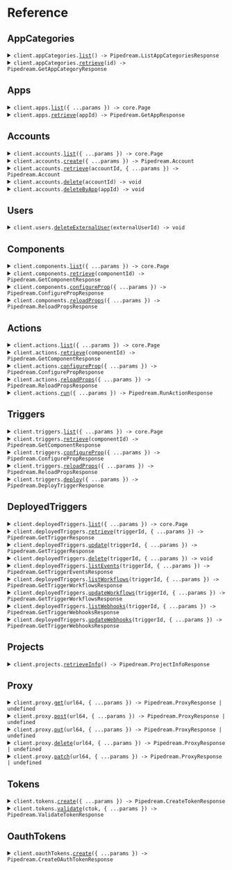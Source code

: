 # Reference

## AppCategories

<details><summary><code>client.appCategories.<a href="/src/api/resources/appCategories/client/Client.ts">list</a>() -> Pipedream.ListAppCategoriesResponse</code></summary>
<dl>
<dd>

#### 🔌 Usage

<dl>
<dd>

<dl>
<dd>

```typescript
await client.appCategories.list();
```

</dd>
</dl>
</dd>
</dl>

#### ⚙️ Parameters

<dl>
<dd>

<dl>
<dd>

**requestOptions:** `AppCategories.RequestOptions`

</dd>
</dl>
</dd>
</dl>

</dd>
</dl>
</details>

<details><summary><code>client.appCategories.<a href="/src/api/resources/appCategories/client/Client.ts">retrieve</a>(id) -> Pipedream.GetAppCategoryResponse</code></summary>
<dl>
<dd>

#### 🔌 Usage

<dl>
<dd>

<dl>
<dd>

```typescript
await client.appCategories.retrieve("id");
```

</dd>
</dl>
</dd>
</dl>

#### ⚙️ Parameters

<dl>
<dd>

<dl>
<dd>

**id:** `string` — The ID of the app category to retrieve

</dd>
</dl>

<dl>
<dd>

**requestOptions:** `AppCategories.RequestOptions`

</dd>
</dl>
</dd>
</dl>

</dd>
</dl>
</details>

## Apps

<details><summary><code>client.apps.<a href="/src/api/resources/apps/client/Client.ts">list</a>({ ...params }) -> core.Page<Pipedream.App></code></summary>
<dl>
<dd>

#### 🔌 Usage

<dl>
<dd>

<dl>
<dd>

```typescript
const response = await client.apps.list();
for await (const item of response) {
    console.log(item);
}

// Or you can manually iterate page-by-page
let page = await client.apps.list();
while (page.hasNextPage()) {
    page = page.getNextPage();
}
```

</dd>
</dl>
</dd>
</dl>

#### ⚙️ Parameters

<dl>
<dd>

<dl>
<dd>

**request:** `Pipedream.AppsListRequest`

</dd>
</dl>

<dl>
<dd>

**requestOptions:** `Apps.RequestOptions`

</dd>
</dl>
</dd>
</dl>

</dd>
</dl>
</details>

<details><summary><code>client.apps.<a href="/src/api/resources/apps/client/Client.ts">retrieve</a>(appId) -> Pipedream.GetAppResponse</code></summary>
<dl>
<dd>

#### 🔌 Usage

<dl>
<dd>

<dl>
<dd>

```typescript
await client.apps.retrieve("app_id");
```

</dd>
</dl>
</dd>
</dl>

#### ⚙️ Parameters

<dl>
<dd>

<dl>
<dd>

**appId:** `string` — The name slug or ID of the app (e.g., 'slack', 'github')

</dd>
</dl>

<dl>
<dd>

**requestOptions:** `Apps.RequestOptions`

</dd>
</dl>
</dd>
</dl>

</dd>
</dl>
</details>

## Accounts

<details><summary><code>client.accounts.<a href="/src/api/resources/accounts/client/Client.ts">list</a>({ ...params }) -> core.Page<Pipedream.Account></code></summary>
<dl>
<dd>

#### 🔌 Usage

<dl>
<dd>

<dl>
<dd>

```typescript
const response = await client.accounts.list();
for await (const item of response) {
    console.log(item);
}

// Or you can manually iterate page-by-page
let page = await client.accounts.list();
while (page.hasNextPage()) {
    page = page.getNextPage();
}
```

</dd>
</dl>
</dd>
</dl>

#### ⚙️ Parameters

<dl>
<dd>

<dl>
<dd>

**request:** `Pipedream.AccountsListRequest`

</dd>
</dl>

<dl>
<dd>

**requestOptions:** `Accounts.RequestOptions`

</dd>
</dl>
</dd>
</dl>

</dd>
</dl>
</details>

<details><summary><code>client.accounts.<a href="/src/api/resources/accounts/client/Client.ts">create</a>({ ...params }) -> Pipedream.Account</code></summary>
<dl>
<dd>

#### 🔌 Usage

<dl>
<dd>

<dl>
<dd>

```typescript
await client.accounts.create({
    app_slug: "app_slug",
    cfmap_json: "cfmap_json",
    connect_token: "connect_token",
});
```

</dd>
</dl>
</dd>
</dl>

#### ⚙️ Parameters

<dl>
<dd>

<dl>
<dd>

**request:** `Pipedream.CreateAccountRequest`

</dd>
</dl>

<dl>
<dd>

**requestOptions:** `Accounts.RequestOptions`

</dd>
</dl>
</dd>
</dl>

</dd>
</dl>
</details>

<details><summary><code>client.accounts.<a href="/src/api/resources/accounts/client/Client.ts">retrieve</a>(accountId, { ...params }) -> Pipedream.Account</code></summary>
<dl>
<dd>

#### 🔌 Usage

<dl>
<dd>

<dl>
<dd>

```typescript
await client.accounts.retrieve("account_id");
```

</dd>
</dl>
</dd>
</dl>

#### ⚙️ Parameters

<dl>
<dd>

<dl>
<dd>

**accountId:** `string`

</dd>
</dl>

<dl>
<dd>

**request:** `Pipedream.AccountsRetrieveRequest`

</dd>
</dl>

<dl>
<dd>

**requestOptions:** `Accounts.RequestOptions`

</dd>
</dl>
</dd>
</dl>

</dd>
</dl>
</details>

<details><summary><code>client.accounts.<a href="/src/api/resources/accounts/client/Client.ts">delete</a>(accountId) -> void</code></summary>
<dl>
<dd>

#### 🔌 Usage

<dl>
<dd>

<dl>
<dd>

```typescript
await client.accounts.delete("account_id");
```

</dd>
</dl>
</dd>
</dl>

#### ⚙️ Parameters

<dl>
<dd>

<dl>
<dd>

**accountId:** `string`

</dd>
</dl>

<dl>
<dd>

**requestOptions:** `Accounts.RequestOptions`

</dd>
</dl>
</dd>
</dl>

</dd>
</dl>
</details>

<details><summary><code>client.accounts.<a href="/src/api/resources/accounts/client/Client.ts">deleteByApp</a>(appId) -> void</code></summary>
<dl>
<dd>

#### 🔌 Usage

<dl>
<dd>

<dl>
<dd>

```typescript
await client.accounts.deleteByApp("app_id");
```

</dd>
</dl>
</dd>
</dl>

#### ⚙️ Parameters

<dl>
<dd>

<dl>
<dd>

**appId:** `string`

</dd>
</dl>

<dl>
<dd>

**requestOptions:** `Accounts.RequestOptions`

</dd>
</dl>
</dd>
</dl>

</dd>
</dl>
</details>

## Users

<details><summary><code>client.users.<a href="/src/api/resources/users/client/Client.ts">deleteExternalUser</a>(externalUserId) -> void</code></summary>
<dl>
<dd>

#### 🔌 Usage

<dl>
<dd>

<dl>
<dd>

```typescript
await client.users.deleteExternalUser("external_user_id");
```

</dd>
</dl>
</dd>
</dl>

#### ⚙️ Parameters

<dl>
<dd>

<dl>
<dd>

**externalUserId:** `string`

</dd>
</dl>

<dl>
<dd>

**requestOptions:** `Users.RequestOptions`

</dd>
</dl>
</dd>
</dl>

</dd>
</dl>
</details>

## Components

<details><summary><code>client.components.<a href="/src/api/resources/components/client/Client.ts">list</a>({ ...params }) -> core.Page<Pipedream.Component></code></summary>
<dl>
<dd>

#### 🔌 Usage

<dl>
<dd>

<dl>
<dd>

```typescript
const response = await client.components.list();
for await (const item of response) {
    console.log(item);
}

// Or you can manually iterate page-by-page
let page = await client.components.list();
while (page.hasNextPage()) {
    page = page.getNextPage();
}
```

</dd>
</dl>
</dd>
</dl>

#### ⚙️ Parameters

<dl>
<dd>

<dl>
<dd>

**request:** `Pipedream.ComponentsListRequest`

</dd>
</dl>

<dl>
<dd>

**requestOptions:** `Components.RequestOptions`

</dd>
</dl>
</dd>
</dl>

</dd>
</dl>
</details>

<details><summary><code>client.components.<a href="/src/api/resources/components/client/Client.ts">retrieve</a>(componentId) -> Pipedream.GetComponentResponse</code></summary>
<dl>
<dd>

#### 🔌 Usage

<dl>
<dd>

<dl>
<dd>

```typescript
await client.components.retrieve("component_id");
```

</dd>
</dl>
</dd>
</dl>

#### ⚙️ Parameters

<dl>
<dd>

<dl>
<dd>

**componentId:** `string` — The key that uniquely identifies the component (e.g., 'slack-send-message')

</dd>
</dl>

<dl>
<dd>

**requestOptions:** `Components.RequestOptions`

</dd>
</dl>
</dd>
</dl>

</dd>
</dl>
</details>

<details><summary><code>client.components.<a href="/src/api/resources/components/client/Client.ts">configureProp</a>({ ...params }) -> Pipedream.ConfigurePropResponse</code></summary>
<dl>
<dd>

#### 🔌 Usage

<dl>
<dd>

<dl>
<dd>

```typescript
await client.components.configureProp({
    body: {
        id: "id",
        external_user_id: "external_user_id",
        prop_name: "prop_name",
    },
});
```

</dd>
</dl>
</dd>
</dl>

#### ⚙️ Parameters

<dl>
<dd>

<dl>
<dd>

**request:** `Pipedream.ComponentsConfigurePropRequest`

</dd>
</dl>

<dl>
<dd>

**requestOptions:** `Components.RequestOptions`

</dd>
</dl>
</dd>
</dl>

</dd>
</dl>
</details>

<details><summary><code>client.components.<a href="/src/api/resources/components/client/Client.ts">reloadProps</a>({ ...params }) -> Pipedream.ReloadPropsResponse</code></summary>
<dl>
<dd>

#### 🔌 Usage

<dl>
<dd>

<dl>
<dd>

```typescript
await client.components.reloadProps({
    body: {
        id: "id",
        external_user_id: "external_user_id",
    },
});
```

</dd>
</dl>
</dd>
</dl>

#### ⚙️ Parameters

<dl>
<dd>

<dl>
<dd>

**request:** `Pipedream.ComponentsReloadPropsRequest`

</dd>
</dl>

<dl>
<dd>

**requestOptions:** `Components.RequestOptions`

</dd>
</dl>
</dd>
</dl>

</dd>
</dl>
</details>

## Actions

<details><summary><code>client.actions.<a href="/src/api/resources/actions/client/Client.ts">list</a>({ ...params }) -> core.Page<Pipedream.Component></code></summary>
<dl>
<dd>

#### 🔌 Usage

<dl>
<dd>

<dl>
<dd>

```typescript
const response = await client.actions.list();
for await (const item of response) {
    console.log(item);
}

// Or you can manually iterate page-by-page
let page = await client.actions.list();
while (page.hasNextPage()) {
    page = page.getNextPage();
}
```

</dd>
</dl>
</dd>
</dl>

#### ⚙️ Parameters

<dl>
<dd>

<dl>
<dd>

**request:** `Pipedream.ActionsListRequest`

</dd>
</dl>

<dl>
<dd>

**requestOptions:** `Actions.RequestOptions`

</dd>
</dl>
</dd>
</dl>

</dd>
</dl>
</details>

<details><summary><code>client.actions.<a href="/src/api/resources/actions/client/Client.ts">retrieve</a>(componentId) -> Pipedream.GetComponentResponse</code></summary>
<dl>
<dd>

#### 🔌 Usage

<dl>
<dd>

<dl>
<dd>

```typescript
await client.actions.retrieve("component_id");
```

</dd>
</dl>
</dd>
</dl>

#### ⚙️ Parameters

<dl>
<dd>

<dl>
<dd>

**componentId:** `string` — The key that uniquely identifies the component (e.g., 'slack-send-message')

</dd>
</dl>

<dl>
<dd>

**requestOptions:** `Actions.RequestOptions`

</dd>
</dl>
</dd>
</dl>

</dd>
</dl>
</details>

<details><summary><code>client.actions.<a href="/src/api/resources/actions/client/Client.ts">configureProp</a>({ ...params }) -> Pipedream.ConfigurePropResponse</code></summary>
<dl>
<dd>

#### 🔌 Usage

<dl>
<dd>

<dl>
<dd>

```typescript
await client.actions.configureProp({
    body: {
        id: "id",
        external_user_id: "external_user_id",
        prop_name: "prop_name",
    },
});
```

</dd>
</dl>
</dd>
</dl>

#### ⚙️ Parameters

<dl>
<dd>

<dl>
<dd>

**request:** `Pipedream.ActionsConfigurePropRequest`

</dd>
</dl>

<dl>
<dd>

**requestOptions:** `Actions.RequestOptions`

</dd>
</dl>
</dd>
</dl>

</dd>
</dl>
</details>

<details><summary><code>client.actions.<a href="/src/api/resources/actions/client/Client.ts">reloadProps</a>({ ...params }) -> Pipedream.ReloadPropsResponse</code></summary>
<dl>
<dd>

#### 🔌 Usage

<dl>
<dd>

<dl>
<dd>

```typescript
await client.actions.reloadProps({
    body: {
        id: "id",
        external_user_id: "external_user_id",
    },
});
```

</dd>
</dl>
</dd>
</dl>

#### ⚙️ Parameters

<dl>
<dd>

<dl>
<dd>

**request:** `Pipedream.ActionsReloadPropsRequest`

</dd>
</dl>

<dl>
<dd>

**requestOptions:** `Actions.RequestOptions`

</dd>
</dl>
</dd>
</dl>

</dd>
</dl>
</details>

<details><summary><code>client.actions.<a href="/src/api/resources/actions/client/Client.ts">run</a>({ ...params }) -> Pipedream.RunActionResponse</code></summary>
<dl>
<dd>

#### 🔌 Usage

<dl>
<dd>

<dl>
<dd>

```typescript
await client.actions.run({
    id: "id",
    external_user_id: "external_user_id",
});
```

</dd>
</dl>
</dd>
</dl>

#### ⚙️ Parameters

<dl>
<dd>

<dl>
<dd>

**request:** `Pipedream.RunActionOpts`

</dd>
</dl>

<dl>
<dd>

**requestOptions:** `Actions.RequestOptions`

</dd>
</dl>
</dd>
</dl>

</dd>
</dl>
</details>

## Triggers

<details><summary><code>client.triggers.<a href="/src/api/resources/triggers/client/Client.ts">list</a>({ ...params }) -> core.Page<Pipedream.Component></code></summary>
<dl>
<dd>

#### 🔌 Usage

<dl>
<dd>

<dl>
<dd>

```typescript
const response = await client.triggers.list();
for await (const item of response) {
    console.log(item);
}

// Or you can manually iterate page-by-page
let page = await client.triggers.list();
while (page.hasNextPage()) {
    page = page.getNextPage();
}
```

</dd>
</dl>
</dd>
</dl>

#### ⚙️ Parameters

<dl>
<dd>

<dl>
<dd>

**request:** `Pipedream.TriggersListRequest`

</dd>
</dl>

<dl>
<dd>

**requestOptions:** `Triggers.RequestOptions`

</dd>
</dl>
</dd>
</dl>

</dd>
</dl>
</details>

<details><summary><code>client.triggers.<a href="/src/api/resources/triggers/client/Client.ts">retrieve</a>(componentId) -> Pipedream.GetComponentResponse</code></summary>
<dl>
<dd>

#### 🔌 Usage

<dl>
<dd>

<dl>
<dd>

```typescript
await client.triggers.retrieve("component_id");
```

</dd>
</dl>
</dd>
</dl>

#### ⚙️ Parameters

<dl>
<dd>

<dl>
<dd>

**componentId:** `string` — The key that uniquely identifies the component (e.g., 'slack-send-message')

</dd>
</dl>

<dl>
<dd>

**requestOptions:** `Triggers.RequestOptions`

</dd>
</dl>
</dd>
</dl>

</dd>
</dl>
</details>

<details><summary><code>client.triggers.<a href="/src/api/resources/triggers/client/Client.ts">configureProp</a>({ ...params }) -> Pipedream.ConfigurePropResponse</code></summary>
<dl>
<dd>

#### 🔌 Usage

<dl>
<dd>

<dl>
<dd>

```typescript
await client.triggers.configureProp({
    body: {
        id: "id",
        external_user_id: "external_user_id",
        prop_name: "prop_name",
    },
});
```

</dd>
</dl>
</dd>
</dl>

#### ⚙️ Parameters

<dl>
<dd>

<dl>
<dd>

**request:** `Pipedream.TriggersConfigurePropRequest`

</dd>
</dl>

<dl>
<dd>

**requestOptions:** `Triggers.RequestOptions`

</dd>
</dl>
</dd>
</dl>

</dd>
</dl>
</details>

<details><summary><code>client.triggers.<a href="/src/api/resources/triggers/client/Client.ts">reloadProps</a>({ ...params }) -> Pipedream.ReloadPropsResponse</code></summary>
<dl>
<dd>

#### 🔌 Usage

<dl>
<dd>

<dl>
<dd>

```typescript
await client.triggers.reloadProps({
    body: {
        id: "id",
        external_user_id: "external_user_id",
    },
});
```

</dd>
</dl>
</dd>
</dl>

#### ⚙️ Parameters

<dl>
<dd>

<dl>
<dd>

**request:** `Pipedream.TriggersReloadPropsRequest`

</dd>
</dl>

<dl>
<dd>

**requestOptions:** `Triggers.RequestOptions`

</dd>
</dl>
</dd>
</dl>

</dd>
</dl>
</details>

<details><summary><code>client.triggers.<a href="/src/api/resources/triggers/client/Client.ts">deploy</a>({ ...params }) -> Pipedream.DeployTriggerResponse</code></summary>
<dl>
<dd>

#### 🔌 Usage

<dl>
<dd>

<dl>
<dd>

```typescript
await client.triggers.deploy({
    id: "id",
    external_user_id: "external_user_id",
});
```

</dd>
</dl>
</dd>
</dl>

#### ⚙️ Parameters

<dl>
<dd>

<dl>
<dd>

**request:** `Pipedream.DeployTriggerOpts`

</dd>
</dl>

<dl>
<dd>

**requestOptions:** `Triggers.RequestOptions`

</dd>
</dl>
</dd>
</dl>

</dd>
</dl>
</details>

## DeployedTriggers

<details><summary><code>client.deployedTriggers.<a href="/src/api/resources/deployedTriggers/client/Client.ts">list</a>({ ...params }) -> core.Page<Pipedream.DeployedComponent></code></summary>
<dl>
<dd>

#### 🔌 Usage

<dl>
<dd>

<dl>
<dd>

```typescript
const response = await client.deployedTriggers.list({
    external_user_id: "external_user_id",
});
for await (const item of response) {
    console.log(item);
}

// Or you can manually iterate page-by-page
let page = await client.deployedTriggers.list({
    external_user_id: "external_user_id",
});
while (page.hasNextPage()) {
    page = page.getNextPage();
}
```

</dd>
</dl>
</dd>
</dl>

#### ⚙️ Parameters

<dl>
<dd>

<dl>
<dd>

**request:** `Pipedream.DeployedTriggersListRequest`

</dd>
</dl>

<dl>
<dd>

**requestOptions:** `DeployedTriggers.RequestOptions`

</dd>
</dl>
</dd>
</dl>

</dd>
</dl>
</details>

<details><summary><code>client.deployedTriggers.<a href="/src/api/resources/deployedTriggers/client/Client.ts">retrieve</a>(triggerId, { ...params }) -> Pipedream.GetTriggerResponse</code></summary>
<dl>
<dd>

#### 🔌 Usage

<dl>
<dd>

<dl>
<dd>

```typescript
await client.deployedTriggers.retrieve("trigger_id", {
    external_user_id: "external_user_id",
});
```

</dd>
</dl>
</dd>
</dl>

#### ⚙️ Parameters

<dl>
<dd>

<dl>
<dd>

**triggerId:** `string`

</dd>
</dl>

<dl>
<dd>

**request:** `Pipedream.DeployedTriggersRetrieveRequest`

</dd>
</dl>

<dl>
<dd>

**requestOptions:** `DeployedTriggers.RequestOptions`

</dd>
</dl>
</dd>
</dl>

</dd>
</dl>
</details>

<details><summary><code>client.deployedTriggers.<a href="/src/api/resources/deployedTriggers/client/Client.ts">update</a>(triggerId, { ...params }) -> Pipedream.GetTriggerResponse</code></summary>
<dl>
<dd>

#### 🔌 Usage

<dl>
<dd>

<dl>
<dd>

```typescript
await client.deployedTriggers.update("trigger_id", {
    external_user_id: "external_user_id",
});
```

</dd>
</dl>
</dd>
</dl>

#### ⚙️ Parameters

<dl>
<dd>

<dl>
<dd>

**triggerId:** `string`

</dd>
</dl>

<dl>
<dd>

**request:** `Pipedream.UpdateTriggerOpts`

</dd>
</dl>

<dl>
<dd>

**requestOptions:** `DeployedTriggers.RequestOptions`

</dd>
</dl>
</dd>
</dl>

</dd>
</dl>
</details>

<details><summary><code>client.deployedTriggers.<a href="/src/api/resources/deployedTriggers/client/Client.ts">delete</a>(triggerId, { ...params }) -> void</code></summary>
<dl>
<dd>

#### 🔌 Usage

<dl>
<dd>

<dl>
<dd>

```typescript
await client.deployedTriggers.delete("trigger_id", {
    external_user_id: "external_user_id",
});
```

</dd>
</dl>
</dd>
</dl>

#### ⚙️ Parameters

<dl>
<dd>

<dl>
<dd>

**triggerId:** `string`

</dd>
</dl>

<dl>
<dd>

**request:** `Pipedream.DeployedTriggersDeleteRequest`

</dd>
</dl>

<dl>
<dd>

**requestOptions:** `DeployedTriggers.RequestOptions`

</dd>
</dl>
</dd>
</dl>

</dd>
</dl>
</details>

<details><summary><code>client.deployedTriggers.<a href="/src/api/resources/deployedTriggers/client/Client.ts">listEvents</a>(triggerId, { ...params }) -> Pipedream.GetTriggerEventsResponse</code></summary>
<dl>
<dd>

#### 🔌 Usage

<dl>
<dd>

<dl>
<dd>

```typescript
await client.deployedTriggers.listEvents("trigger_id", {
    external_user_id: "external_user_id",
});
```

</dd>
</dl>
</dd>
</dl>

#### ⚙️ Parameters

<dl>
<dd>

<dl>
<dd>

**triggerId:** `string`

</dd>
</dl>

<dl>
<dd>

**request:** `Pipedream.DeployedTriggersListEventsRequest`

</dd>
</dl>

<dl>
<dd>

**requestOptions:** `DeployedTriggers.RequestOptions`

</dd>
</dl>
</dd>
</dl>

</dd>
</dl>
</details>

<details><summary><code>client.deployedTriggers.<a href="/src/api/resources/deployedTriggers/client/Client.ts">listWorkflows</a>(triggerId, { ...params }) -> Pipedream.GetTriggerWorkflowsResponse</code></summary>
<dl>
<dd>

#### 🔌 Usage

<dl>
<dd>

<dl>
<dd>

```typescript
await client.deployedTriggers.listWorkflows("trigger_id", {
    external_user_id: "external_user_id",
});
```

</dd>
</dl>
</dd>
</dl>

#### ⚙️ Parameters

<dl>
<dd>

<dl>
<dd>

**triggerId:** `string`

</dd>
</dl>

<dl>
<dd>

**request:** `Pipedream.DeployedTriggersListWorkflowsRequest`

</dd>
</dl>

<dl>
<dd>

**requestOptions:** `DeployedTriggers.RequestOptions`

</dd>
</dl>
</dd>
</dl>

</dd>
</dl>
</details>

<details><summary><code>client.deployedTriggers.<a href="/src/api/resources/deployedTriggers/client/Client.ts">updateWorkflows</a>(triggerId, { ...params }) -> Pipedream.GetTriggerWorkflowsResponse</code></summary>
<dl>
<dd>

#### 🔌 Usage

<dl>
<dd>

<dl>
<dd>

```typescript
await client.deployedTriggers.updateWorkflows("trigger_id", {
    external_user_id: "external_user_id",
    workflow_ids: ["workflow_ids"],
});
```

</dd>
</dl>
</dd>
</dl>

#### ⚙️ Parameters

<dl>
<dd>

<dl>
<dd>

**triggerId:** `string`

</dd>
</dl>

<dl>
<dd>

**request:** `Pipedream.UpdateTriggerWorkflowsOpts`

</dd>
</dl>

<dl>
<dd>

**requestOptions:** `DeployedTriggers.RequestOptions`

</dd>
</dl>
</dd>
</dl>

</dd>
</dl>
</details>

<details><summary><code>client.deployedTriggers.<a href="/src/api/resources/deployedTriggers/client/Client.ts">listWebhooks</a>(triggerId, { ...params }) -> Pipedream.GetTriggerWebhooksResponse</code></summary>
<dl>
<dd>

#### 🔌 Usage

<dl>
<dd>

<dl>
<dd>

```typescript
await client.deployedTriggers.listWebhooks("trigger_id", {
    external_user_id: "external_user_id",
});
```

</dd>
</dl>
</dd>
</dl>

#### ⚙️ Parameters

<dl>
<dd>

<dl>
<dd>

**triggerId:** `string`

</dd>
</dl>

<dl>
<dd>

**request:** `Pipedream.DeployedTriggersListWebhooksRequest`

</dd>
</dl>

<dl>
<dd>

**requestOptions:** `DeployedTriggers.RequestOptions`

</dd>
</dl>
</dd>
</dl>

</dd>
</dl>
</details>

<details><summary><code>client.deployedTriggers.<a href="/src/api/resources/deployedTriggers/client/Client.ts">updateWebhooks</a>(triggerId, { ...params }) -> Pipedream.GetTriggerWebhooksResponse</code></summary>
<dl>
<dd>

#### 🔌 Usage

<dl>
<dd>

<dl>
<dd>

```typescript
await client.deployedTriggers.updateWebhooks("trigger_id", {
    external_user_id: "external_user_id",
    webhook_urls: ["webhook_urls"],
});
```

</dd>
</dl>
</dd>
</dl>

#### ⚙️ Parameters

<dl>
<dd>

<dl>
<dd>

**triggerId:** `string`

</dd>
</dl>

<dl>
<dd>

**request:** `Pipedream.UpdateTriggerWebhooksOpts`

</dd>
</dl>

<dl>
<dd>

**requestOptions:** `DeployedTriggers.RequestOptions`

</dd>
</dl>
</dd>
</dl>

</dd>
</dl>
</details>

## Projects

<details><summary><code>client.projects.<a href="/src/api/resources/projects/client/Client.ts">retrieveInfo</a>() -> Pipedream.ProjectInfoResponse</code></summary>
<dl>
<dd>

#### 🔌 Usage

<dl>
<dd>

<dl>
<dd>

```typescript
await client.projects.retrieveInfo();
```

</dd>
</dl>
</dd>
</dl>

#### ⚙️ Parameters

<dl>
<dd>

<dl>
<dd>

**requestOptions:** `Projects.RequestOptions`

</dd>
</dl>
</dd>
</dl>

</dd>
</dl>
</details>

## Proxy

<details><summary><code>client.proxy.<a href="/src/api/resources/proxy/client/Client.ts">get</a>(url64, { ...params }) -> Pipedream.ProxyResponse | undefined</code></summary>
<dl>
<dd>

#### 🔌 Usage

<dl>
<dd>

<dl>
<dd>

```typescript
await client.proxy.get("url_64", {
    external_user_id: "external_user_id",
    account_id: "account_id",
});
```

</dd>
</dl>
</dd>
</dl>

#### ⚙️ Parameters

<dl>
<dd>

<dl>
<dd>

**url64:** `string` — Base64-encoded target URL

</dd>
</dl>

<dl>
<dd>

**request:** `Pipedream.ProxyGetRequest`

</dd>
</dl>

<dl>
<dd>

**requestOptions:** `Proxy.RequestOptions`

</dd>
</dl>
</dd>
</dl>

</dd>
</dl>
</details>

<details><summary><code>client.proxy.<a href="/src/api/resources/proxy/client/Client.ts">post</a>(url64, { ...params }) -> Pipedream.ProxyResponse | undefined</code></summary>
<dl>
<dd>

#### 🔌 Usage

<dl>
<dd>

<dl>
<dd>

```typescript
await client.proxy.post("url_64", {
    external_user_id: "external_user_id",
    account_id: "account_id",
    body: {
        key: "value",
    },
});
```

</dd>
</dl>
</dd>
</dl>

#### ⚙️ Parameters

<dl>
<dd>

<dl>
<dd>

**url64:** `string` — Base64-encoded target URL

</dd>
</dl>

<dl>
<dd>

**request:** `Pipedream.ProxyPostRequest`

</dd>
</dl>

<dl>
<dd>

**requestOptions:** `Proxy.RequestOptions`

</dd>
</dl>
</dd>
</dl>

</dd>
</dl>
</details>

<details><summary><code>client.proxy.<a href="/src/api/resources/proxy/client/Client.ts">put</a>(url64, { ...params }) -> Pipedream.ProxyResponse | undefined</code></summary>
<dl>
<dd>

#### 🔌 Usage

<dl>
<dd>

<dl>
<dd>

```typescript
await client.proxy.put("url_64", {
    external_user_id: "external_user_id",
    account_id: "account_id",
    body: {
        key: "value",
    },
});
```

</dd>
</dl>
</dd>
</dl>

#### ⚙️ Parameters

<dl>
<dd>

<dl>
<dd>

**url64:** `string` — Base64-encoded target URL

</dd>
</dl>

<dl>
<dd>

**request:** `Pipedream.ProxyPutRequest`

</dd>
</dl>

<dl>
<dd>

**requestOptions:** `Proxy.RequestOptions`

</dd>
</dl>
</dd>
</dl>

</dd>
</dl>
</details>

<details><summary><code>client.proxy.<a href="/src/api/resources/proxy/client/Client.ts">delete</a>(url64, { ...params }) -> Pipedream.ProxyResponse | undefined</code></summary>
<dl>
<dd>

#### 🔌 Usage

<dl>
<dd>

<dl>
<dd>

```typescript
await client.proxy.delete("url_64", {
    external_user_id: "external_user_id",
    account_id: "account_id",
});
```

</dd>
</dl>
</dd>
</dl>

#### ⚙️ Parameters

<dl>
<dd>

<dl>
<dd>

**url64:** `string` — Base64-encoded target URL

</dd>
</dl>

<dl>
<dd>

**request:** `Pipedream.ProxyDeleteRequest`

</dd>
</dl>

<dl>
<dd>

**requestOptions:** `Proxy.RequestOptions`

</dd>
</dl>
</dd>
</dl>

</dd>
</dl>
</details>

<details><summary><code>client.proxy.<a href="/src/api/resources/proxy/client/Client.ts">patch</a>(url64, { ...params }) -> Pipedream.ProxyResponse | undefined</code></summary>
<dl>
<dd>

#### 🔌 Usage

<dl>
<dd>

<dl>
<dd>

```typescript
await client.proxy.patch("url_64", {
    external_user_id: "external_user_id",
    account_id: "account_id",
    body: {
        key: "value",
    },
});
```

</dd>
</dl>
</dd>
</dl>

#### ⚙️ Parameters

<dl>
<dd>

<dl>
<dd>

**url64:** `string` — Base64-encoded target URL

</dd>
</dl>

<dl>
<dd>

**request:** `Pipedream.ProxyPatchRequest`

</dd>
</dl>

<dl>
<dd>

**requestOptions:** `Proxy.RequestOptions`

</dd>
</dl>
</dd>
</dl>

</dd>
</dl>
</details>

## Tokens

<details><summary><code>client.tokens.<a href="/src/api/resources/tokens/client/Client.ts">create</a>({ ...params }) -> Pipedream.CreateTokenResponse</code></summary>
<dl>
<dd>

#### 🔌 Usage

<dl>
<dd>

<dl>
<dd>

```typescript
await client.tokens.create({
    external_user_id: "external_user_id",
    project_id: "project_id",
});
```

</dd>
</dl>
</dd>
</dl>

#### ⚙️ Parameters

<dl>
<dd>

<dl>
<dd>

**request:** `Pipedream.CreateTokenRequest`

</dd>
</dl>

<dl>
<dd>

**requestOptions:** `Tokens.RequestOptions`

</dd>
</dl>
</dd>
</dl>

</dd>
</dl>
</details>

<details><summary><code>client.tokens.<a href="/src/api/resources/tokens/client/Client.ts">validate</a>(ctok, { ...params }) -> Pipedream.ValidateTokenResponse</code></summary>
<dl>
<dd>

#### 🔌 Usage

<dl>
<dd>

<dl>
<dd>

```typescript
await client.tokens.validate("ctok");
```

</dd>
</dl>
</dd>
</dl>

#### ⚙️ Parameters

<dl>
<dd>

<dl>
<dd>

**ctok:** `string`

</dd>
</dl>

<dl>
<dd>

**request:** `Pipedream.TokensValidateRequest`

</dd>
</dl>

<dl>
<dd>

**requestOptions:** `Tokens.RequestOptions`

</dd>
</dl>
</dd>
</dl>

</dd>
</dl>
</details>

## OauthTokens

<details><summary><code>client.oauthTokens.<a href="/src/api/resources/oauthTokens/client/Client.ts">create</a>({ ...params }) -> Pipedream.CreateOAuthTokenResponse</code></summary>
<dl>
<dd>

#### 🔌 Usage

<dl>
<dd>

<dl>
<dd>

```typescript
await client.oauthTokens.create({
    client_id: "client_id",
    client_secret: "client_secret",
});
```

</dd>
</dl>
</dd>
</dl>

#### ⚙️ Parameters

<dl>
<dd>

<dl>
<dd>

**request:** `Pipedream.CreateOAuthTokenOpts`

</dd>
</dl>

<dl>
<dd>

**requestOptions:** `OauthTokens.RequestOptions`

</dd>
</dl>
</dd>
</dl>

</dd>
</dl>
</details>
